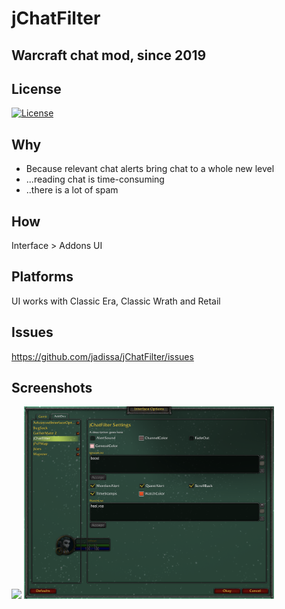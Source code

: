 # jChatFilter
## Warcraft chat mod, since 2019

## License
[![License](https://img.shields.io/badge/license-GPL-blue)](LICENSE)

## Why
- Because relevant chat alerts bring chat to a whole new level 
- ...reading chat is time-consuming
- ..there is a lot of spam

## How
Interface > Addons UI

## Platforms
UI works with Classic Era, Classic Wrath and Retail

## Issues
https://github.com/jadissa/jChatFilter/issues

## Screenshots
<p float="left">
  <img src="https://i.imgur.com/WHRtMCW.png" width="400" />
  <img src="ChatSettings.png" width="400" />
</p>